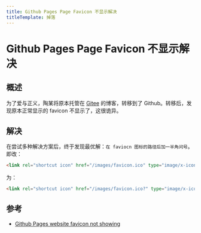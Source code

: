 ```yaml
---
title: Github Pages Page Favicon 不显示解决
titleTemplate: 掉落
---
```

# Github Pages Page Favicon 不显示解决

## 概述

为了爱与正义，陶某将原本托管在 [Gitee](https://gitee.com/) 的博客，转移到了 Github。转移后，发现原本正常显示的 favicon 不显示了，这很诡异。

## 解决

在尝试多种解决方案后，终于发现最优解：`在 faviocn 图标的路径后加一半角问号`。即改：

```html
<link rel="shortcut icon" href="/images/favicon.ico" type="image/x-icon" />
```

为：

```html
<link rel="shortcut icon" href="/images/favicon.ico?" type="image/x-icon" />
```

## 参考

- [Github Pages website favicon not showing](https://stackoverflow.com/questions/46163065/github-pages-website-favicon-not-showing)
